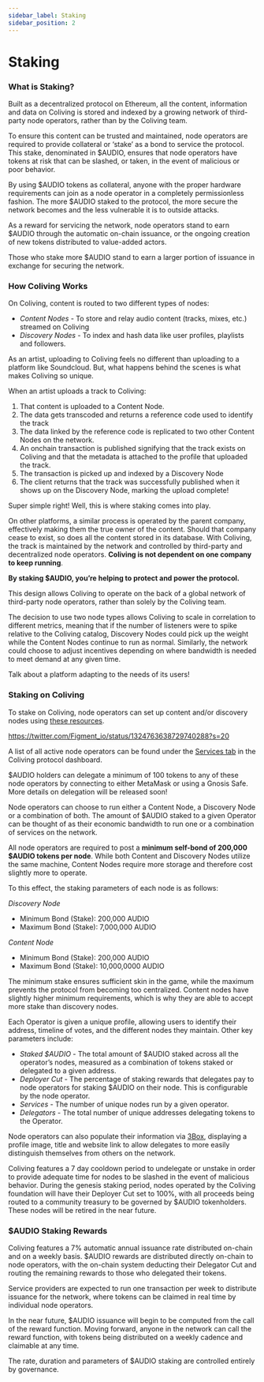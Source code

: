 ```yaml
---
sidebar_label: Staking
sidebar_position: 2
---
```


# Staking

### What is Staking?

Built as a decentralized protocol on Ethereum, all the content, information and data on Coliving is stored and indexed by a growing network of third-party node operators, rather than by the Coliving team.

To ensure this content can be trusted and maintained, node operators are required to provide collateral or ‘stake’ as a bond to service the protocol. This stake, denominated in $AUDIO, ensures that node operators have tokens at risk that can be slashed, or taken, in the event of malicious or poor behavior.

By using $AUDIO tokens as collateral, anyone with the proper hardware requirements can join as a node operator in a completely permissionless fashion. The more $AUDIO staked to the protocol, the more secure the network becomes and the less vulnerable it is to outside attacks.

As a reward for servicing the network, node operators stand to earn $AUDIO through the automatic on-chain issuance, or the ongoing creation of new tokens distributed to value-added actors.

Those who stake more $AUDIO stand to earn a larger portion of issuance in exchange for securing the network.

### How Coliving Works

On Coliving, content is routed to two different types of nodes:

* _Content Nodes_ - To store and relay audio content \(tracks, mixes, etc.\) streamed on Coliving
* _Discovery Nodes_ - To index and hash data like user profiles, playlists and followers.

As an artist, uploading to Coliving feels no different than uploading to a platform like Soundcloud. But, what happens behind the scenes is what makes Coliving so unique.

When an artist uploads a track to Coliving:

1. That content is uploaded to a Content Node. 
2. The data gets transcoded and returns a reference code used to identify the track
3. The data linked by the reference code is replicated to two other Content Nodes on the network.
4. An onchain transaction is published signifying that the track exists on Coliving and that the metadata is attached to the profile that uploaded the track. 
5. The transaction is picked up and indexed by a Discovery Node
6. The client returns that the track was successfully published when it shows up on the Discovery Node, marking the upload complete!

Super simple right! Well, this is where staking comes into play.

On other platforms, a similar process is operated by the parent company, effectively making them the true owner of the content. Should that company cease to exist, so does all the content stored in its database. With Coliving, the track is maintained by the network and controlled by third-party and decentralized node operators. **Coliving is not dependent on one company to keep running**.

**By staking $AUDIO, you’re helping to protect and power the protocol.**

This design allows Coliving to operate on the back of a global network of third-party node operators, rather than solely by the Coliving team. 

The decision to use two node types allows Coliving to scale in correlation to different metrics, meaning that if the number of listeners were to spike relative to the Coliving catalog, Discovery Nodes could pick up the weight while the Content Nodes continue to run as normal. Similarly, the network could choose to adjust incentives depending on where bandwidth is needed to meet demand at any given time.

Talk about a platform adapting to the needs of its users!

### **Staking on Coliving**

To stake on Coliving, node operators can set up content and/or discovery nodes using [these resources](https://github.com/dgc.network/coliving-protocol/wiki/Staking-Resources).

https://twitter.com/Figment_io/status/1324763638729740288?s=20

A list of all active node operators can be found under the [Services tab](https://dashboard.coliving.org/services) in the Coliving protocol dashboard.

$AUDIO holders can delegate a minimum of 100 tokens to any of these node operators by connecting to either MetaMask or using a Gnosis Safe. More details on delegation will be released soon!

Node operators can choose to run either a Content Node, a Discovery Node or a combination of both. The amount of $AUDIO staked to a given Operator can be thought of as their economic bandwidth to run one or a combination of services on the network.

All node operators are required to post a **minimum self-bond of 200,000 $AUDIO tokens per node**. While both Content and Discovery Nodes utilize the same machine, Content Nodes require more storage and therefore cost slightly more to operate. 

To this effect, the staking parameters of each node is as follows:

_Discovery Node_

* Minimum Bond (Stake): 200,000 AUDIO
* Maximum Bond (Stake): 7,000,000 AUDIO

_Content Node_

* Minimum Bond (Stake): 200,000 AUDIO
* Maximum Bond (Stake): 10,000,0000 AUDIO

The minimum stake ensures sufficient skin in the game, while the maximum prevents the protocol from becoming too centralized. Content nodes have slightly higher minimum requirements, which is why they are able to accept more stake than discovery nodes.

Each Operator is given a unique profile, allowing users to identify their address, timeline of votes, and the different nodes they maintain. Other key parameters include:

* _Staked $AUDIO_ - The total amount of $AUDIO staked across all the operator’s nodes, measured as a combination of tokens staked or delegated to a given address.
* _Deployer Cut_ - The percentage of staking rewards that delegates pay to node operators for staking $AUDIO on their node. This is configurable by the node operator.
* _Services_ - The number of unique nodes run by a given operator.
* _Delegators_ - The total number of unique addresses delegating tokens to the Operator.

Node operators can also populate their information via [3Box](https://3box.io/), displaying a profile image, title and website link to allow delegates to more easily distinguish themselves from others on the network.

Coliving features a 7 day cooldown period to undelegate or unstake in order to provide adequate time for nodes to be slashed in the event of malicious behavior. During the genesis staking period, nodes operated by the Coliving foundation will have their Deployer Cut set to 100%, with all proceeds being routed to a community treasury to be governed by $AUDIO tokenholders. These nodes will be retired in the near future.

### **$AUDIO Staking Rewards**

Coliving features a 7% automatic annual issuance rate distributed on-chain and on a weekly basis. $AUDIO rewards are distributed directly on-chain to node operators, with the on-chain system deducting their Delegator Cut and routing the remaining rewards to those who delegated their tokens.

Service providers are expected to run one transaction per week to distribute issuance for the network, where tokens can be claimed in real time by individual node operators.

In the near future, $AUDIO issuance will begin to be computed from the call of the reward function. Moving forward, anyone in the network can call the reward function, with tokens being distributed on a weekly cadence and claimable at any time.

The rate, duration and parameters of $AUDIO staking are controlled entirely by governance.
